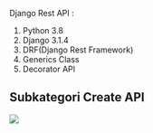 Django Rest API :

1. Python 3.8
2. Django 3.1.4
3. DRF(Django Rest Framework)
4. Generics Class
5. Decorator API

## Subkategori Create API
[![](https://github.com/Galuh80/django_api/web/resources/ss/subkategori_post.png)](#features)
